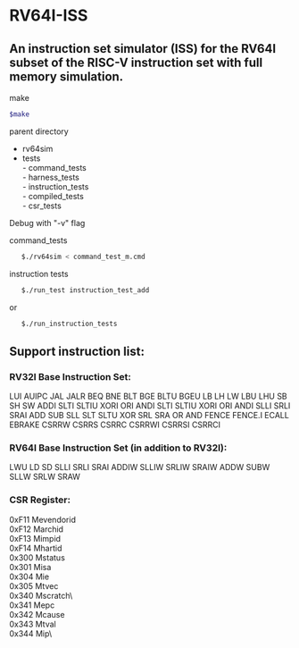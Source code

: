 # RV64I-ISS
## An instruction set simulator (ISS) for the RV64I subset of the RISC-V instruction set with full memory simulation.

make
```bash
$make
```

parent directory
 - rv64sim
 - tests<br/>
        - command_tests<br/>
        - harness_tests<br/>
        - instruction_tests<br/>
        - compiled_tests<br/>
        - csr_tests<br/>
        
Debug with "-v" flag

command_tests
```bash
   $./rv64sim < command_test_m.cmd
```

instruction tests
```bash
   $./run_test instruction_test_add
```
or
```bash
   $./run_instruction_tests
```   

## Support instruction list:
### RV32I Base Instruction Set:
LUI AUIPC JAL JALR BEQ BNE BLT BGE BLTU BGEU LB LH LW LBU LHU SB SH SW ADDI SLTI SLTIU XORI ORI ANDI SLTI SLTIU XORI ORI ANDI SLLI SRLI SRAI ADD SUB SLL SLT SLTU XOR SRL SRA OR AND FENCE FENCE.I ECALL EBRAKE CSRRW CSRRS CSRRC CSRRWI CSRRSI CSRRCI
### RV64I Base Instruction Set (in addition to RV32I):
LWU LD SD SLLI SRLI SRAI ADDIW SLLIW SRLIW SRAIW ADDW SUBW SLLW SRLW SRAW
### CSR Register:
0xF11 Mevendorid\
0xF12 Marchid\
0xF13 Mimpid\
0xF14 Mhartid\
0x300 Mstatus\
0x301 Misa\
0x304 Mie\
0x305 Mtvec\
0x340 Mscratch\  
0x341 Mepc\
0x342 Mcause\
0x343 Mtval\
0x344 Mip\
